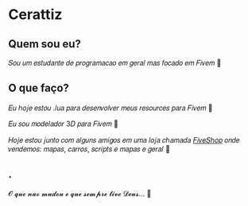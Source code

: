 # Cerattiz

## Quem sou eu?

𝑆𝑜𝑢 𝑢𝑚 𝑒𝑠𝑡𝑢𝑑𝑎𝑛𝑡𝑒 𝑑𝑒 𝑝𝑟𝑜𝑔𝑟𝑎𝑚𝑎𝑐𝑎𝑜 𝑒𝑚 𝑔𝑒𝑟𝑎𝑙 𝑚𝑎𝑠 𝑓𝑜𝑐𝑎𝑑𝑜 𝑒𝑚 𝐹𝑖𝑣𝑒𝑚 🐌

## O que faço?

𝐸𝑢 ℎ𝑜𝑗𝑒 𝑒𝑠𝑡𝑜𝑢 .𝑙𝑢𝑎 𝑝𝑎𝑟𝑎 𝑑𝑒𝑠𝑒𝑛𝑣𝑜𝑙𝑣𝑒𝑟 𝑚𝑒𝑢𝑠 𝑟𝑒𝑠𝑜𝑢𝑟𝑐𝑒𝑠 𝑝𝑎𝑟𝑎 𝐹𝑖𝑣𝑒𝑚 🤩

𝐸𝑢 𝑠𝑜𝑢 𝑚𝑜𝑑𝑒𝑙𝑎𝑑𝑜𝑟 3𝐷 𝑝𝑎𝑟𝑎 𝐹𝑖𝑣𝑒𝑚 🌇

𝐻𝑜𝑗𝑒 𝑒𝑠𝑡𝑜𝑢 𝑗𝑢𝑛𝑡𝑜 𝑐𝑜𝑚 𝑎𝑙𝑔𝑢𝑛𝑠 𝑎𝑚𝑖𝑔𝑜𝑠 𝑒𝑚 𝑢𝑚𝑎 𝑙𝑜𝑗𝑎 𝑐ℎ𝑎𝑚𝑎𝑑𝑎 [𝐹𝑖𝑣𝑒𝑆ℎ𝑜𝑝](https://discord.gg/mQt43CKDE2) 𝑜𝑛𝑑𝑒 𝑣𝑒𝑛𝑑𝑒𝑚𝑜𝑠: 𝑚𝑎𝑝𝑎𝑠, 𝑐𝑎𝑟𝑟𝑜𝑠, 𝑠𝑐𝑟𝑖𝑝𝑡𝑠 𝑒 𝑚𝑎𝑝𝑎𝑠 𝑒 𝑔𝑒𝑟𝑎𝑙 💯


## .

𝓞 𝓺𝓾𝓮 𝓷𝓪𝓸 𝓶𝓾𝓭𝓸𝓾 𝓮 𝓺𝓾𝓮 𝓼𝓮𝓶𝓹𝓻𝓮 𝓽𝓲𝓿𝓮 𝓓𝓮𝓾𝓼... 🙏
